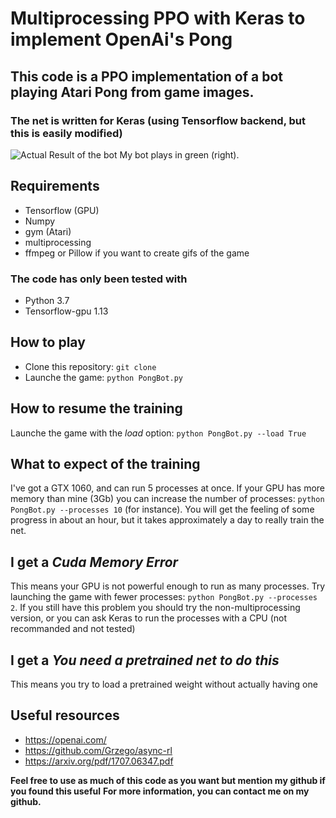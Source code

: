 # Multiprocessing PPO with Keras to implement OpenAi's Pong

## This code is a **PPO** implementation of a bot playing Atari Pong from game images.
### The net is written for Keras (using Tensorflow backend, but this is easily modified)

![Actual Result of the bot](https://github.com/CSautier/PongBot/gifs/demo.gif)
My bot plays in green (right).

## Requirements

* Tensorflow (GPU)
* Numpy
* gym (Atari)
* multiprocessing
* ffmpeg or Pillow if you want to create gifs of the game

### The code has only been tested with
* Python 3.7
* Tensorflow-gpu 1.13

## How to play

* Clone this repository: `git clone `
* Launche the game: `python PongBot.py`

## How to resume the training

Launche the game with the *load* option: `python PongBot.py --load True`

## What to expect of the training

I've got a GTX 1060, and can run 5 processes at once. If your GPU has more memory than mine (3Gb) you can increase the number of processes: `python PongBot.py --processes 10` (for instance).
You will get the feeling of some progress in about an hour, but it takes approximately a day to really train the net.

## I get a *Cuda Memory Error*

This means your GPU is not powerful enough to run as many processes. Try launching the game with fewer processes: `python PongBot.py --processes 2`.
If you still have this problem you should try the non-multiprocessing version, or you can ask Keras to run the processes with a CPU (not recommanded and not tested)

## I get a *You need a pretrained net to do this*

This means you try to load a pretrained weight without actually having one

## Useful resources

* https://openai.com/
* https://github.com/Grzego/async-rl
* https://arxiv.org/pdf/1707.06347.pdf


**Feel free to use as much of this code as you want but mention my github if you found this useful**
**For more information, you can contact me on my github.**
